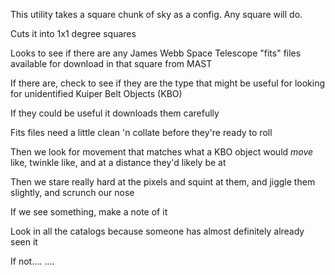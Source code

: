 This utility takes a square chunk of sky as a config. Any square will do.

Cuts it into 1x1 degree squares

Looks to see if there are any James Webb Space Telescope "fits" files available for download in that square from MAST

If there are, check to see if they are the type that might be useful for looking for unidentified Kuiper Belt Objects (KBO)

If they could be useful it downloads them carefully

Fits files need a little clean 'n collate before they're ready to roll

Then we look for movement that matches what a KBO object would _move_ like, twinkle like, and at a distance they'd likely be at

Then we stare really hard at the pixels and squint at them, and jiggle them slightly, and scrunch our nose

If we see something, make a note of it

Look in all the catalogs because someone has almost definitely already seen it

If not.... ....

